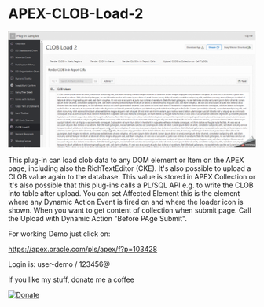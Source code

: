  # APEX-CLOB-Load-2

![Screenshot](https://github.com/RonnyWeiss/APEX-CLOB-Load-2/blob/master/screenshot.gif?raw=true)

This plug-in can load clob data to any DOM element or Item on the APEX page, including also the RichTextEditor (CKE).
It's also possible to upload a CLOB value again to the database. This value is stored in APEX Collection or it's also possible that this plug-ins calls a PL/SQL API e.g. to write the CLOB into table after upload.
You can set Affected Element this is the element where any Dynamic Action Event is fired on and where the loader icon is shown.
When you want to get content of collection when submit page. Call the Upload with Dynamic Action "Before PAge Submit".


For working Demo just click on:

https://apex.oracle.com/pls/apex/f?p=103428

Login is: user-demo / 123456@

If you like my stuff, donate me a coffee

[![Donate](https://img.shields.io/badge/Donate-PayPal-green.svg)](https://www.paypal.me/RonnyW1)